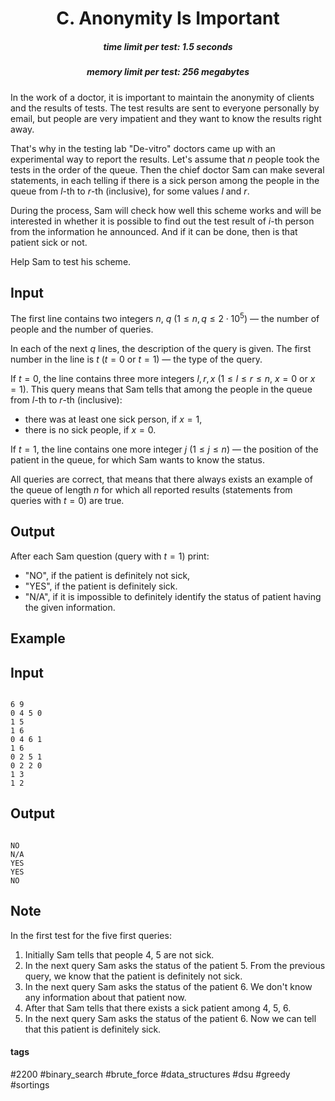 <h1 style='text-align: center;'> C. Anonymity Is Important</h1>

<h5 style='text-align: center;'>time limit per test: 1.5 seconds</h5>
<h5 style='text-align: center;'>memory limit per test: 256 megabytes</h5>

In the work of a doctor, it is important to maintain the anonymity of clients and the results of tests. The test results are sent to everyone personally by email, but people are very impatient and they want to know the results right away.

That's why in the testing lab "De-vitro" doctors came up with an experimental way to report the results. Let's assume that $n$ people took the tests in the order of the queue. Then the chief doctor Sam can make several statements, in each telling if there is a sick person among the people in the queue from $l$-th to $r$-th (inclusive), for some values $l$ and $r$.

During the process, Sam will check how well this scheme works and will be interested in whether it is possible to find out the test result of $i$-th person from the information he announced. And if it can be done, then is that patient sick or not.

Help Sam to test his scheme.

## Input

The first line contains two integers $n$, $q$ ($1 \le n, q \le 2 \cdot 10^5$) — the number of people and the number of queries.

In each of the next $q$ lines, the description of the query is given. The first number in the line is $t$ ($t = 0$ or $t = 1$) — the type of the query.

If $t = 0$, the line contains three more integers $l, r, x$ ($1 \le l \le r \le n$, $x = 0$ or $x = 1$). This query means that Sam tells that among the people in the queue from $l$-th to $r$-th (inclusive): 

* there was at least one sick person, if $x=1$,
* there is no sick people, if $x=0$.

If $t = 1$, the line contains one more integer $j$ ($1 \le j \le n$) — the position of the patient in the queue, for which Sam wants to know the status.

All queries are correct, that means that there always exists an example of the queue of length $n$ for which all reported results (statements from queries with $t = 0$) are true.

## Output

After each Sam question (query with $t = 1$) print:

* "NO", if the patient is definitely not sick,
* "YES", if the patient is definitely sick.
* "N/A", if it is impossible to definitely identify the status of patient having the given information.
## Example

## Input


```

6 9
0 4 5 0
1 5
1 6
0 4 6 1
1 6
0 2 5 1
0 2 2 0
1 3
1 2

```
## Output


```

NO
N/A
YES
YES
NO

```
## Note

In the first test for the five first queries:

1. Initially Sam tells that people $4$, $5$ are not sick.
2. In the next query Sam asks the status of the patient $5$. From the previous query, we know that the patient is definitely not sick.
3. In the next query Sam asks the status of the patient $6$. We don't know any information about that patient now.
4. After that Sam tells that there exists a sick patient among $4$, $5$, $6$.
5. In the next query Sam asks the status of the patient $6$. Now we can tell that this patient is definitely sick.


#### tags 

#2200 #binary_search #brute_force #data_structures #dsu #greedy #sortings 